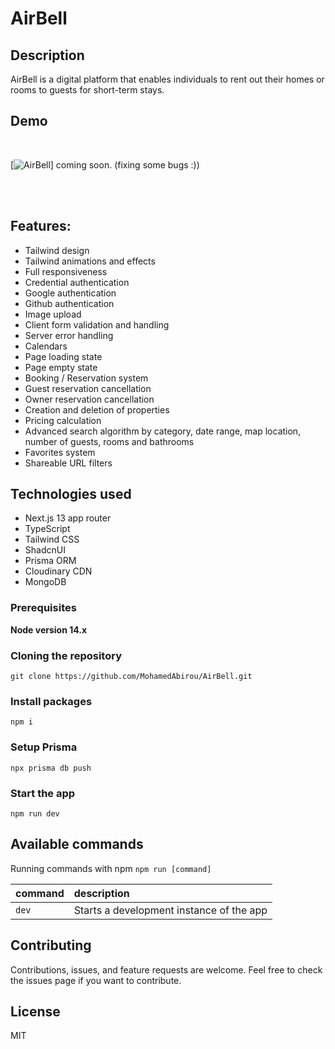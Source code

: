 # AirBell

## Description

AirBell is a digital platform that enables individuals to rent out their homes or rooms to guests for short-term stays.
<br />

## Demo
<br />

 [![AirBell](https://github.com/MohamedAbirou/AirBell/assets/109366637/4a2edc0c-7142-46f2-bbbc-c430ab69f567)]
coming soon. (fixing some bugs :))

<br />
<br />


## Features:

- Tailwind design
- Tailwind animations and effects
- Full responsiveness
- Credential authentication
- Google authentication
- Github authentication
- Image upload
- Client form validation and handling
- Server error handling
- Calendars
- Page loading state
- Page empty state
- Booking / Reservation system
- Guest reservation cancellation
- Owner reservation cancellation
- Creation and deletion of properties
- Pricing calculation
- Advanced search algorithm by category, date range, map location, number of guests, rooms and bathrooms
- Favorites system
- Shareable URL filters

## Technologies used

- Next.js 13 app router
- TypeScript
- Tailwind CSS
- ShadcnUI
- Prisma ORM
- Cloudinary CDN
- MongoDB


### Prerequisites

**Node version 14.x**

### Cloning the repository

```shell
git clone https://github.com/MohamedAbirou/AirBell.git
```

### Install packages

```shell
npm i
```

### Setup Prisma

```shell
npx prisma db push

```

### Start the app

```shell
npm run dev
```

## Available commands

Running commands with npm `npm run [command]`

| command         | description                              |
| :-------------- | :--------------------------------------- |
| `dev`           | Starts a development instance of the app |

## Contributing

Contributions, issues, and feature requests are welcome. Feel free to check the issues page if you want to contribute.

## License

MIT
